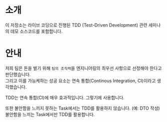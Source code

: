# 소개
이 저장소는 라이브 코딩으로 진행된 TDD (Test-Driven Development) 관련 세미나의 데모 소스코드를 포함합니다.

# 안내
저희 팀은 돈을 벌기 위해 `팀의 조직력`을 엔지니어링의 최우선 사항으로 선정해야 한다고 판단했습니다. <Br>
그리고 이를 가능케하는 성공 요소는 연속 통합(Continous Integration, CI)이라고 생각했습니다.

TDD는 연속 통합(CI)에 매우 효과적입니다.
그렇기에 사용합니다.

또한 불안함을 느끼지 못하는 Task에서는 TDD를 활용하지 않습니다. (예: DTO 작성)
불안함을 느끼는 Task에서만 TDD를 활용합니다.
